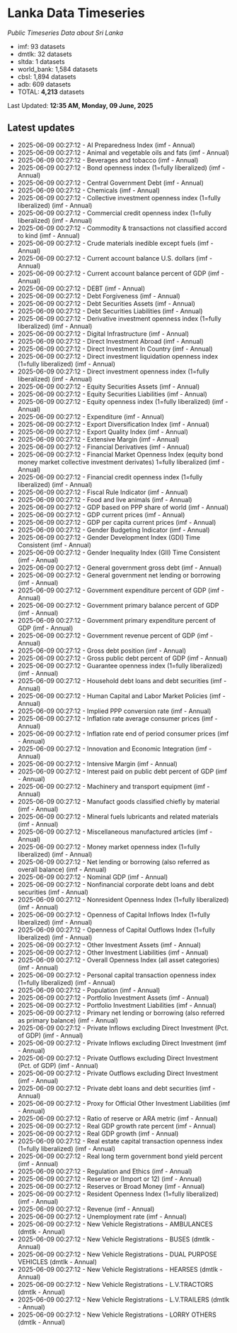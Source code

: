 # Lanka Data Timeseries
*Public Timeseries Data about Sri Lanka*

* imf: 93 datasets
* dmtlk: 32 datasets
* sltda: 1 datasets
* world_bank: 1,584 datasets
* cbsl: 1,894 datasets
* adb: 609 datasets
* TOTAL: **4,213** datasets

Last Updated: **12:35 AM, Monday, 09 June, 2025**

## Latest updates

* 2025-06-09 00:27:12 - AI Preparedness Index (imf - Annual)
* 2025-06-09 00:27:12 - Animal and vegetable oils and fats (imf - Annual)
* 2025-06-09 00:27:12 - Beverages and tobacco (imf - Annual)
* 2025-06-09 00:27:12 - Bond openness index (1=fully liberalized) (imf - Annual)
* 2025-06-09 00:27:12 - Central Government Debt (imf - Annual)
* 2025-06-09 00:27:12 - Chemicals (imf - Annual)
* 2025-06-09 00:27:12 - Collective investment openness index (1=fully liberalized) (imf - Annual)
* 2025-06-09 00:27:12 - Commercial credit openness index (1=fully liberalized) (imf - Annual)
* 2025-06-09 00:27:12 - Commodity & transactions not classified accord to kind (imf - Annual)
* 2025-06-09 00:27:12 - Crude materials inedible except fuels (imf - Annual)
* 2025-06-09 00:27:12 - Current account balance U.S. dollars (imf - Annual)
* 2025-06-09 00:27:12 - Current account balance percent of GDP (imf - Annual)
* 2025-06-09 00:27:12 - DEBT (imf - Annual)
* 2025-06-09 00:27:12 - Debt Forgiveness (imf - Annual)
* 2025-06-09 00:27:12 - Debt Securities Assets (imf - Annual)
* 2025-06-09 00:27:12 - Debt Securities Liabilities (imf - Annual)
* 2025-06-09 00:27:12 - Derivative investment openness index (1=fully liberalized) (imf - Annual)
* 2025-06-09 00:27:12 - Digital Infrastructure (imf - Annual)
* 2025-06-09 00:27:12 - Direct Investment Abroad (imf - Annual)
* 2025-06-09 00:27:12 - Direct Investment In Country (imf - Annual)
* 2025-06-09 00:27:12 - Direct investment liquidation openness index (1=fully liberalized) (imf - Annual)
* 2025-06-09 00:27:12 - Direct investment openness index (1=fully liberalized) (imf - Annual)
* 2025-06-09 00:27:12 - Equity Securities Assets (imf - Annual)
* 2025-06-09 00:27:12 - Equity Securities Liabilities (imf - Annual)
* 2025-06-09 00:27:12 - Equity openness index (1=fully liberalized) (imf - Annual)
* 2025-06-09 00:27:12 - Expenditure (imf - Annual)
* 2025-06-09 00:27:12 - Export Diversification Index (imf - Annual)
* 2025-06-09 00:27:12 - Export Quality Index (imf - Annual)
* 2025-06-09 00:27:12 - Extensive Margin (imf - Annual)
* 2025-06-09 00:27:12 - Financial Derivatives (imf - Annual)
* 2025-06-09 00:27:12 - Financial Market Openness Index (equity bond money market collective investment derivates) 1=fully liberalized (imf - Annual)
* 2025-06-09 00:27:12 - Financial credit openness index (1=fully liberalized) (imf - Annual)
* 2025-06-09 00:27:12 - Fiscal Rule Indicator (imf - Annual)
* 2025-06-09 00:27:12 - Food and live animals (imf - Annual)
* 2025-06-09 00:27:12 - GDP based on PPP share of world (imf - Annual)
* 2025-06-09 00:27:12 - GDP current prices (imf - Annual)
* 2025-06-09 00:27:12 - GDP per capita current prices (imf - Annual)
* 2025-06-09 00:27:12 - Gender Budgeting Indicator (imf - Annual)
* 2025-06-09 00:27:12 - Gender Development Index (GDI) Time Consistent (imf - Annual)
* 2025-06-09 00:27:12 - Gender Inequality Index (GII) Time Consistent (imf - Annual)
* 2025-06-09 00:27:12 - General government gross debt (imf - Annual)
* 2025-06-09 00:27:12 - General government net lending or borrowing (imf - Annual)
* 2025-06-09 00:27:12 - Government expenditure percent of GDP (imf - Annual)
* 2025-06-09 00:27:12 - Government primary balance percent of GDP (imf - Annual)
* 2025-06-09 00:27:12 - Government primary expenditure percent of GDP (imf - Annual)
* 2025-06-09 00:27:12 - Government revenue percent of GDP (imf - Annual)
* 2025-06-09 00:27:12 - Gross debt position (imf - Annual)
* 2025-06-09 00:27:12 - Gross public debt percent of GDP (imf - Annual)
* 2025-06-09 00:27:12 - Guarantee openness index (1=fully liberalized) (imf - Annual)
* 2025-06-09 00:27:12 - Household debt loans and debt securities (imf - Annual)
* 2025-06-09 00:27:12 - Human Capital and Labor Market Policies (imf - Annual)
* 2025-06-09 00:27:12 - Implied PPP conversion rate (imf - Annual)
* 2025-06-09 00:27:12 - Inflation rate average consumer prices (imf - Annual)
* 2025-06-09 00:27:12 - Inflation rate end of period consumer prices (imf - Annual)
* 2025-06-09 00:27:12 - Innovation and Economic Integration (imf - Annual)
* 2025-06-09 00:27:12 - Intensive Margin (imf - Annual)
* 2025-06-09 00:27:12 - Interest paid on public debt percent of GDP (imf - Annual)
* 2025-06-09 00:27:12 - Machinery and transport equipment (imf - Annual)
* 2025-06-09 00:27:12 - Manufact goods classified chiefly by material (imf - Annual)
* 2025-06-09 00:27:12 - Mineral fuels lubricants and related materials (imf - Annual)
* 2025-06-09 00:27:12 - Miscellaneous manufactured articles (imf - Annual)
* 2025-06-09 00:27:12 - Money market openness index (1=fully liberalized) (imf - Annual)
* 2025-06-09 00:27:12 - Net lending or borrowing (also referred as overall balance) (imf - Annual)
* 2025-06-09 00:27:12 - Nominal GDP (imf - Annual)
* 2025-06-09 00:27:12 - Nonfinancial corporate debt loans and debt securities (imf - Annual)
* 2025-06-09 00:27:12 - Nonresident Openness Index (1=fully liberalized) (imf - Annual)
* 2025-06-09 00:27:12 - Openness of Capital Inflows Index (1=fully liberalized) (imf - Annual)
* 2025-06-09 00:27:12 - Openness of Capital Outflows Index (1=fully liberalized) (imf - Annual)
* 2025-06-09 00:27:12 - Other Investment Assets (imf - Annual)
* 2025-06-09 00:27:12 - Other Investment Liabilities (imf - Annual)
* 2025-06-09 00:27:12 - Overall Openness Index (all asset categories) (imf - Annual)
* 2025-06-09 00:27:12 - Personal capital transaction openness index (1=fully liberalized) (imf - Annual)
* 2025-06-09 00:27:12 - Population (imf - Annual)
* 2025-06-09 00:27:12 - Portfolio Investment Assets (imf - Annual)
* 2025-06-09 00:27:12 - Portfolio Investment Liabilities (imf - Annual)
* 2025-06-09 00:27:12 - Primary net lending or borrowing (also referred as primary balance) (imf - Annual)
* 2025-06-09 00:27:12 - Private Inflows excluding Direct Investment (Pct. of GDP) (imf - Annual)
* 2025-06-09 00:27:12 - Private Inflows excluding Direct Investment (imf - Annual)
* 2025-06-09 00:27:12 - Private Outflows excluding Direct Investment (Pct. of GDP) (imf - Annual)
* 2025-06-09 00:27:12 - Private Outflows excluding Direct Investment (imf - Annual)
* 2025-06-09 00:27:12 - Private debt loans and debt securities (imf - Annual)
* 2025-06-09 00:27:12 - Proxy for Official Other Investment Liabilities (imf - Annual)
* 2025-06-09 00:27:12 - Ratio of reserve or ARA metric (imf - Annual)
* 2025-06-09 00:27:12 - Real GDP growth rate percent (imf - Annual)
* 2025-06-09 00:27:12 - Real GDP growth (imf - Annual)
* 2025-06-09 00:27:12 - Real estate capital transaction openness index (1=fully liberalized) (imf - Annual)
* 2025-06-09 00:27:12 - Real long term government bond yield percent (imf - Annual)
* 2025-06-09 00:27:12 - Regulation and Ethics (imf - Annual)
* 2025-06-09 00:27:12 - Reserve or (Import or 12) (imf - Annual)
* 2025-06-09 00:27:12 - Reserves or Broad Money (imf - Annual)
* 2025-06-09 00:27:12 - Resident Openness Index (1=fully liberalized) (imf - Annual)
* 2025-06-09 00:27:12 - Revenue (imf - Annual)
* 2025-06-09 00:27:12 - Unemployment rate (imf - Annual)
* 2025-06-09 00:27:12 - New Vehicle Registrations - AMBULANCES (dmtlk - Annual)
* 2025-06-09 00:27:12 - New Vehicle Registrations - BUSES (dmtlk - Annual)
* 2025-06-09 00:27:12 - New Vehicle Registrations - DUAL PURPOSE VEHICLES (dmtlk - Annual)
* 2025-06-09 00:27:12 - New Vehicle Registrations - HEARSES (dmtlk - Annual)
* 2025-06-09 00:27:12 - New Vehicle Registrations - L.V.TRACTORS (dmtlk - Annual)
* 2025-06-09 00:27:12 - New Vehicle Registrations - L.V.TRAILERS (dmtlk - Annual)
* 2025-06-09 00:27:12 - New Vehicle Registrations - LORRY OTHERS (dmtlk - Annual)